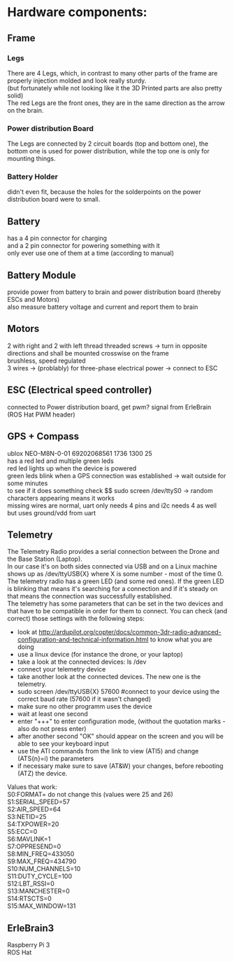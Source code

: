 # Hardware components:

## Frame

### Legs
There are 4 Legs, which, in contrast to many other parts of the frame are properly injection molded and look really sturdy.  
(but fortunately while not looking like it the 3D Printed parts are also pretty solid)  
The red Legs are the front ones, they are in the same direction as the arrow on the brain.  

### Power distribution Board
The Legs are connected by 2 circuit boards (top and bottom one), the bottom one is used for power distribution, while the top one is only for mounting things.  

### Battery Holder
didn't even fit, because the holes for the solderpoints on the power distribution board were to small.  

## Battery
has a 4 pin connector for charging  
and a 2 pin connector for powering something with it  
only ever use one of them at a time (according to manual)  

## Battery Module
provide power from battery to brain and power distribution board (thereby ESCs and Motors)  
also measure battery voltage and current and report them to brain  

## Motors
2 with right and 2 with left thread threaded screws -> turn in opposite directions and shall be mounted crosswise on the frame  
brushless, speed regulated  
3 wires -> (problably) for three-phase electrical power -> connect to ESC  

## ESC (Electrical speed controller)
connected to Power distribution board, get pwm? signal from ErleBrain (ROS Hat PWM header)  

## GPS + Compass
ublox NEO-M8N-0-01 69202068561 1736 1300 25  
has a red led and multiple green leds  
red led lights up when the device is powered  
green leds blink when a GPS connection was established -> wait outside for some minutes  
to see if it does something check $$ sudo screen /dev/ttyS0 -> random characters appearing means it works  
missing wires are normal, uart only needs 4 pins and i2c needs 4 as well but uses ground/vdd from uart  

## Telemetry
The Telemetry Radio provides a serial connection between the Drone and the Base Station (Laptop).  
In our case it's on both sides connected via USB and on a Linux machine shows up as /dev/ttyUSB{X} where X is some number - most of the time 0.  
The telemetry radio has a green LED (and some red ones). If the green LED is blinking that means it's searching for a connection and if it's steady on that means the connection was successfully established.  
The telemetry has some parameters that can be set in the two devices and that have to be compatible in order for them to connect.
You can check (and correct) those settings with the following steps:  
* look at http://ardupilot.org/copter/docs/common-3dr-radio-advanced-configuration-and-technical-information.html to know what you are doing
* use a linux device (for instance the drone, or your laptop)
* take a look at the connected devices: ls /dev
* connect your telemetry device
* take another look at the connected devices. The new one is the telemetry.
* sudo screen /dev/ttyUSB{X} 57600 #connect to your device using the correct baud rate (57600 if it wasn't changed)
* make sure no other programm uses the device
* wait at least one second
* enter "+++" to enter configuration mode, (without the quotation marks - also do not press enter)
* after another second "OK" should appear on the screen and you will be able to see your keyboard input
* use the ATI commands from the link to view (ATI5) and change (ATS{n}=i) the parameters
* if necessary make sure to save (AT&W) your changes, before rebooting (ATZ) the device.  

Values that work:  
S0:FORMAT= do not change this (values were 25 and 26)  
S1:SERIAL_SPEED=57  
S2:AIR_SPEED=64  
S3:NETID=25  
S4:TXPOWER=20  
S5:ECC=0  
S6:MAVLINK=1  
S7:OPPRESEND=0  
S8:MIN_FREQ=433050  
S9:MAX_FREQ=434790  
S10:NUM_CHANNELS=10  
S11:DUTY_CYCLE=100  
S12:LBT_RSSI=0  
S13:MANCHESTER=0  
S14:RTSCTS=0  
S15:MAX_WINDOW=131  

## ErleBrain3
Raspberry Pi 3  
ROS Hat
